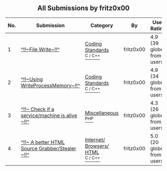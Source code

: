 ﻿<div align="center">

## All Submissions by fritz0x00

</div>

No.  | Submission | Category | By   | User Rating
---- | ---------- | -------- | ---- | -----------
1 | [^\!\!\~File Write\~\!\!^<br />](https://github.com/Planet-Source-Code/fritz0x00-file-write__3-4772) | [Coding Standards<br /><sup>C / C++</sup>](../ByCategory/coding-standards__3-32.md) | fritz0x00 | 4.9 (39 globes from 8 users)
2 | [^\!\!\~Using WriteProcessMemory\~\!\!^<br />](https://github.com/Planet-Source-Code/fritz0x00-using-writeprocessmemory__3-5741) | [Coding Standards<br /><sup>C / C++</sup>](../ByCategory/coding-standards__3-32.md) | fritz0x00 | 4.9 (34 globes from 7 users)
3 | [^\!\!\~ Check if a service/machine is alive \~\!\!^<br />](https://github.com/Planet-Source-Code/fritz0x00-check-if-a-service-machine-is-alive__8-1354) | [Miscellaneous<br /><sup>PHP</sup>](../ByCategory/miscellaneous__8-1.md) | fritz0x00 | 4.3 (26 globes from 6 users)
4 | [^\!\!\~ A better HTML Source Grabber/Stealer \~\!\!^<br />](https://github.com/Planet-Source-Code/fritz0x00-a-better-html-source-grabber-stealer__3-7754) | [Internet/ Browsers/ HTML<br /><sup>C / C++</sup>](../ByCategory/internet-browsers-html__3-9.md) | fritz0x00 | 5.0 (20 globes from 4 users)
